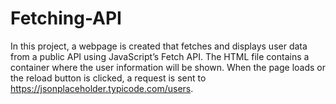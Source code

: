 # Fetching-API
In this project, a webpage is created that fetches and displays user data from a public API using JavaScript’s Fetch API. The HTML file contains a container where the user information will be shown. When the page loads or the reload button is clicked, a request is sent to https://jsonplaceholder.typicode.com/users. 
